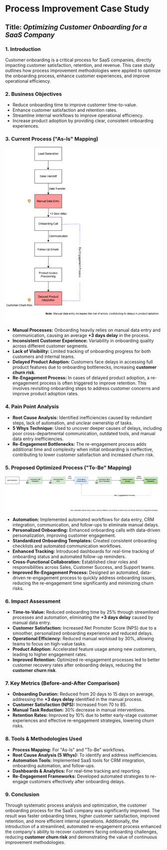# **Process Improvement Case Study**

## **Title:** *Optimizing Customer Onboarding for a SaaS Company*

### **1. Introduction**  
Customer onboarding is a critical process for SaaS companies, directly impacting customer satisfaction, retention, and revenue. This case study outlines how process improvement methodologies were applied to optimize the onboarding process, enhance customer experiences, and improve operational efficiency.

### **2. Business Objectives**  
- Reduce onboarding time to improve customer time-to-value.
- Enhance customer satisfaction and retention rates.
- Streamline internal workflows to improve operational efficiency.
- Increase product adoption by providing clear, consistent onboarding experiences.

### **3. Current Process ("As-Is" Mapping)**  
![As-Is Process Diagram](as-is-process-diagram.png)
- **Manual Processes:** Onboarding heavily relies on manual data entry and communication, causing an average **+3 days delay** in the process.
- **Inconsistent Customer Experience:** Variability in onboarding quality across different customer segments.
- **Lack of Visibility:** Limited tracking of onboarding progress for both customers and internal teams.
- **Delayed Product Adoption:** Customers face delays in accessing full product features due to onboarding bottlenecks, increasing **customer churn risk**.
- **Re-Engagement Process:** In cases of delayed product adoption, a re-engagement process is often triggered to improve retention. This involves revisiting onboarding steps to address customer concerns and improve product adoption rates.

### **4. Pain Point Analysis**  
- **Root Cause Analysis:** Identified inefficiencies caused by redundant steps, lack of automation, and unclear ownership of tasks.
- **5 Whys Technique:** Used to uncover deeper causes of delays, including poor cross-departmental communication, outdated tools, and manual data entry inefficiencies.
- **Re-Engagement Bottlenecks:** The re-engagement process adds additional time and complexity when initial onboarding is ineffective, contributing to lower customer satisfaction and increased churn risk.

### **5. Proposed Optimized Process ("To-Be" Mapping)**  
![To-Be Process Diagram](to-be-process-diagram.png)
- **Automation:** Implemented automated workflows for data entry, CRM integration, communication, and follow-ups to eliminate manual delays.
- **Personalized Onboarding:** Enhanced onboarding calls with data-driven personalization, improving customer engagement.
- **Standardized Onboarding Templates:** Created consistent onboarding checklists and automated communication workflows.
- **Enhanced Tracking:** Introduced dashboards for real-time tracking of onboarding status and automated follow-up reminders.
- **Cross-Functional Collaboration:** Established clear roles and responsibilities across Sales, Customer Success, and Support teams.
- **Improved Re-Engagement Process:** Designed an automated, data-driven re-engagement process to quickly address onboarding issues, reducing the re-engagement time significantly and minimizing churn risks.

### **6. Impact Assessment**  
- **Time-to-Value:** Reduced onboarding time by 25% through streamlined processes and automation, eliminating the **+3 days delay** caused by manual data entry.
- **Customer Satisfaction:** Increased Net Promoter Score (NPS) due to a smoother, personalized onboarding experience and reduced delays.
- **Operational Efficiency:** Reduced manual workload by 30%, allowing teams to focus on high-value tasks.
- **Product Adoption:** Accelerated feature usage among new customers, leading to higher engagement rates.
- **Improved Retention:** Optimized re-engagement processes led to better customer recovery rates after onboarding delays, reducing the **customer churn risk**.

### **7. Key Metrics (Before-and-After Comparison)**  
- **Onboarding Duration:** Reduced from 20 days to 15 days on average, addressing the **+3 days delay** identified in the manual process.
- **Customer Satisfaction (NPS):** Increased from 70 to 85.
- **Manual Task Reduction:** 30% decrease in manual interventions.
- **Retention Rates:** Improved by 10% due to better early-stage customer experiences and effective re-engagement strategies, lowering churn risks.

### **8. Tools & Methodologies Used**  
- **Process Mapping:** For "As-Is" and "To-Be" workflows.
- **Root Cause Analysis (5 Whys):** To identify and address inefficiencies.
- **Automation Tools:** Implemented SaaS tools for CRM integration, onboarding automation, and follow-ups.
- **Dashboards & Analytics:** For real-time tracking and reporting.
- **Re-Engagement Frameworks:** Developed automated strategies to re-engage customers effectively after onboarding delays.

### **9. Conclusion**  
Through systematic process analysis and optimization, the customer onboarding process for the SaaS company was significantly improved. The result was faster onboarding times, higher customer satisfaction, improved retention, and more efficient internal operations. Additionally, the introduction of a streamlined, automated re-engagement process enhanced the company's ability to recover customers facing onboarding challenges, reducing **customer churn risk** and demonstrating the value of continuous improvement methodologies.
